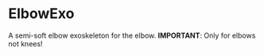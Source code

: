 # ElbowExo
A semi-soft elbow exoskeleton for the elbow. **IMPORTANT**: Only for elbows not knees!  

